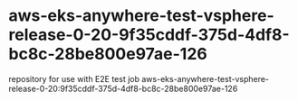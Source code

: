 # aws-eks-anywhere-test-vsphere-release-0-20-9f35cddf-375d-4df8-bc8c-28be800e97ae-126
repository for use with E2E test job aws-eks-anywhere-test-vsphere-release-0-20:9f35cddf-375d-4df8-bc8c-28be800e97ae-126
